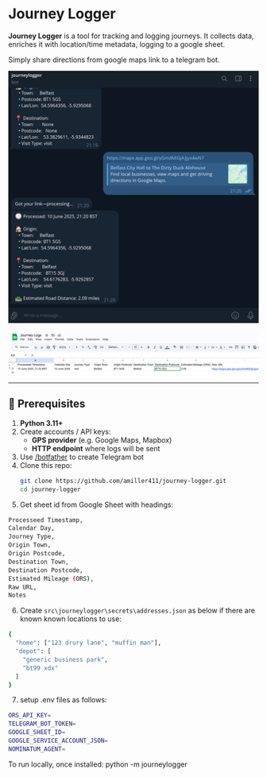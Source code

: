 # Journey Logger

**Journey Logger** is a tool for tracking and logging journeys. It collects data, enriches it with location/time metadata, logging to a google sheet.

Simply share directions from google maps link to a telegram bot.

![Telegram Bot](resources/images/telegram_bot.png)

![Google Sheet](resources/images/gsheet.png)

---

## 🔧 Prerequisites

1. **Python 3.11+**  
2. Create accounts / API keys:  
   - **GPS provider** (e.g. Google Maps, Mapbox)  
   - **HTTP endpoint** where logs will be sent
3. Use [/botfather](https://telegram.me/BotFather) to create Telegram bot
4. Clone this repo:
   ```bash
   git clone https://github.com/amiller411/journey-logger.git
   cd journey-logger
5. Get sheet id from Google Sheet with headings: 
``` bash
Processeed Timestamp,	
Calendar Day,
Journey Type,
Origin Town,
Origin Postcode,
Destination Town,
Destination Postcode,
Estimated Mileage (ORS),
Raw URL,
Notes 
``` 
6. Create `src\journeylogger\secrets\addresses.json` as below if there are known known locations to use:
``` bash
{
  "home": ["123 drury lane", "muffin man"],
  "depot": [
    "generic business park",
    "bt99 xdx"
  ]
}
```
7. setup .env files as follows:
``` bash
ORS_API_KEY=
TELEGRAM_BOT_TOKEN=
GOOGLE_SHEET_ID=
GOOGLE_SERVICE_ACCOUNT_JSON=
NOMINATUM_AGENT=
```

To run locally, once installed:
python -m journeylogger
